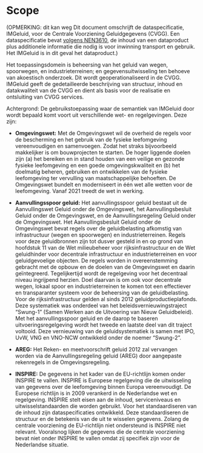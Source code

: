 Scope 
========

(OPMERKING: dit kan weg
Dit document omschrijft de dataspecificatie, IMGeluid, voor de Centrale
Voorziening Geluidgegevens (CVGG). Een dataspecificatie bevat [volgens NEN3610](https://geonovum.github.io/bmgi/docs/#dataproductspecificatie-nl), de inhoud van een
dataproduct plus additionele informatie die nodig is voor inwinning transport en
gebruik. 
Het IMGeluid is in dit geval het dataproduct.)

Het toepassingsdomein is beheersing van het geluid van wegen, spoorwegen, en industrieterreinen; en gegevensuitwisseling ten behoeve van akoestisch onderzoek. Dit wordt geoperationaliseerd in de CVGG. IMGeluid geeft de gedetailleerde beschrijving van structuur, inhoud en
datakwaliteit van de CVGG en dient als basis voor de realisatie en ontsluiting
van CVGG services.


Achtergrond:
De gebruikstoepassing waar de semantiek van IMGeluid door wordt bepaald komt
voort uit verschillende wet- en regelgevingen. Deze zijn:

-   **Omgevingswet:** Met de Omgevingswet wil de overheid de regels voor de
    bescherming en het gebruik van de fysieke leefomgeving vereenvoudigen en
    samenvoegen. Zodat het straks bijvoorbeeld makkelijker is om bouwprojecten
    te starten. De hoger liggende doelen zijn (a) het bereiken en in stand
    houden van een veilige en gezonde fysieke leefomgeving en een goede
    omgevingskwaliteit en (b) het doelmatig beheren, gebruiken en ontwikkelen
    van de fysieke leefomgeving ter vervulling van maatschappelijke behoeften.
    De Omgevingswet bundelt en moderniseert in één wet alle wetten voor de
    leefomgeving. Vanaf 2021 treedt de wet in werking.

-   **Aanvullingsspoor geluid:** Het aanvullingsspoor geluid bestaat uit de
    Aanvullingswet Geluid onder de Omgevingswet, het Aanvullingsbesluit Geluid
    onder de Omgevingswet, en de Aanvullingsregeling Geluid onder de
    Omgevingswet. Het Aanvullingsbesluit Geluid onder de Omgevingswet bevat
    regels over de geluidbelasting afkomstig van infrastructuur (wegen en
    spoorwegen) en industrieterreinen. Regels voor deze geluidbronnen zijn tot
    dusver gesteld in en op grond van hoofdstuk 11 van de Wet milieubeheer voor
    rijksinfrastructuur en de Wet geluidhinder voor decentrale infrastructuur en
    industrieterreinen en voor geluidgevoelige objecten. De regels worden in
    overeenstemming gebracht met de opbouw en de doelen van de Omgevingswet en
    daarin geïntegreerd. Tegelijkertijd wordt de regelgeving voor het decentraal
    niveau ingrijpend herzien. Doel daarvan is om ook voor decentrale wegen,
    lokaal spoor en industrieterreinen te komen tot een effectiever en
    transparanter systeem voor de beheersing van de geluidbelasting. Voor de
    rijksinfrastructuur gelden al sinds 2012 geluidproductieplafonds. Deze
    systematiek was onderdeel van het beleidsvernieuwingstraject “Swung-1”
    (Samen Werken aan de Uitvoering van Nieuw Geluidbeleid). Met het
    aanvullingsspoor geluid en de daarop te baseren uitvoeringsregelgeving wordt
    het tweede en laatste deel van dit traject voltooid. Deze vernieuwing van de
    geluidsystematiek is samen met IPO, UvW, VNG en VNO-NCW ontwikkeld onder de
    noemer “Swung-2”.

-   **AREG:** Het Reken- en meetvoorschrift geluid 2012 zal vervangen worden via
    de Aanvullingsregeling geluid (AREG) door aangepaste rekenregels in de
    Omgevingsregeling.

-   **INSPIRE:** De gegevens in het kader van de EU-richtlijn komen onder
    INSPIRE te vallen. INSPIRE is Europese regelgeving die de uitwisseling van
    gegevens over de leefomgeving binnen Europa vereenvoudigt. De Europese
    richtlijn is in 2009 verankerd in de Nederlandse wet en regelgeving. INSPIRE
    stelt eisen aan de inhoud, serviceniveaus en uitwisselstandaarden die worden
    gebruikt. Voor het standaardiseren van de inhoud zijn dataspecificaties
    ontwikkeld. Deze standaardiseren de structuur en de betekenis van de uit te
    wisselen gegevens. Zolang de centrale voorziening de EU-richtlijn niet
    ondersteund is INSPIRE niet relevant. Vooralsnog lijken de gegevens die de
    centrale voorziening bevat niet onder INSPIRE te vallen omdat zij specifiek
    zijn voor de Nederlandse situatie.
